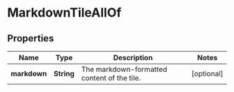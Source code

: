 

# MarkdownTileAllOf


## Properties

| Name | Type | Description | Notes |
|------------ | ------------- | ------------- | -------------|
|**markdown** | **String** | The markdown-formatted content of the tile. |  [optional] |



